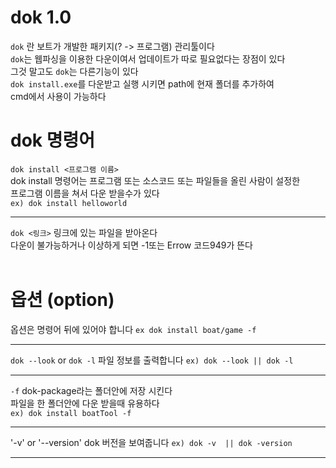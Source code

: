 # dok 1.0
`dok` 란 보트가 개발한 패키지(? -> 프로그램) 관리툴이다<br>
`dok`는 웹파싱을 이용한 다운이여서 업데이트가 따로 필요없다는 장점이 있다<br>
그것 말고도 `dok`는 다른기능이 있다<br>
`dok install.exe`를 다운받고 실행 시키면 path에 현재 폴더를 추가하여 <br>
cmd에서 사용이 가능하다<br>
# dok 명령어
`dok install <프로그램 이름>`<br>
dok install 명령어는 프로그램 또는 소스코드 또는 파일들을 올린 사람이 설정한<br>
프로그램 이름을 쳐서 다운 받을수가 있다<br>
`ex) dok install helloworld`<br>
____________________________________________________________________________
`dok <링크>`
링크에 있는 파일을 받아온다<br>
다운이 불가능하거나 이상하게 되면 -1또는 Errow 코드949가 뜬다<br> 
# 옵션 (option) 
옵션은 명령어 뒤에 있어야 합니다
`ex dok install boat/game -f`
_____________________________________________________
`dok --look` or `dok -l` 
파일 정보를 출력합니다
`ex) dok --look || dok -l`
_____________________________________________________
`-f` dok-package라는 폴더안에 저장 시킨다 <br>
파일을 한 폴더안에 다운 받을때 유용하다<br>
`ex) dok install boatTool -f`
_____________________________________________________
'-v' or '--version'
dok 버전을 보여줍니다
`ex) dok -v  || dok -version`
_____________________________________________________


